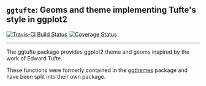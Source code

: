 ## `ggtufte`: Geoms and theme implementing Tufte's style in ggplot2

[![Travis-CI Build Status](https://travis-ci.org/jrnold/ggtufte.svg?branch=master)](https://travis-ci.org/jrnold/ggtufte) [![Coverage Status](https://img.shields.io/codecov/c/github/jrnold/ggtufte/master.svg)](https://codecov.io/github/jrnold/ggtufte?branch=master)

---

The ggtufte package provides ggplot2 theme and geoms inspired by the work of Edward Tufte.

These functions were formerly contained in the [ggthemes](https://github.com/jrnold/ggthemes) package and have been
split into their own package.
